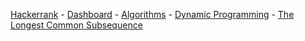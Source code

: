 <a href="https://www.hackerrank.com">Hackerrank</a> - 
<a href="https://www.hackerrank.com/dashboard">Dashboard</a> - 
<a href="https://www.hackerrank.com/domains/algorithms">Algorithms</a> - 
<a href="https://www.hackerrank.com/domains/algorithms/dynamic-programming">Dynamic Programming</a> - 
<a href="https://www.hackerrank.com/challenges/dynamic-programming-classics-the-longest-common-subsequence">The Longest Common Subsequence</a>
